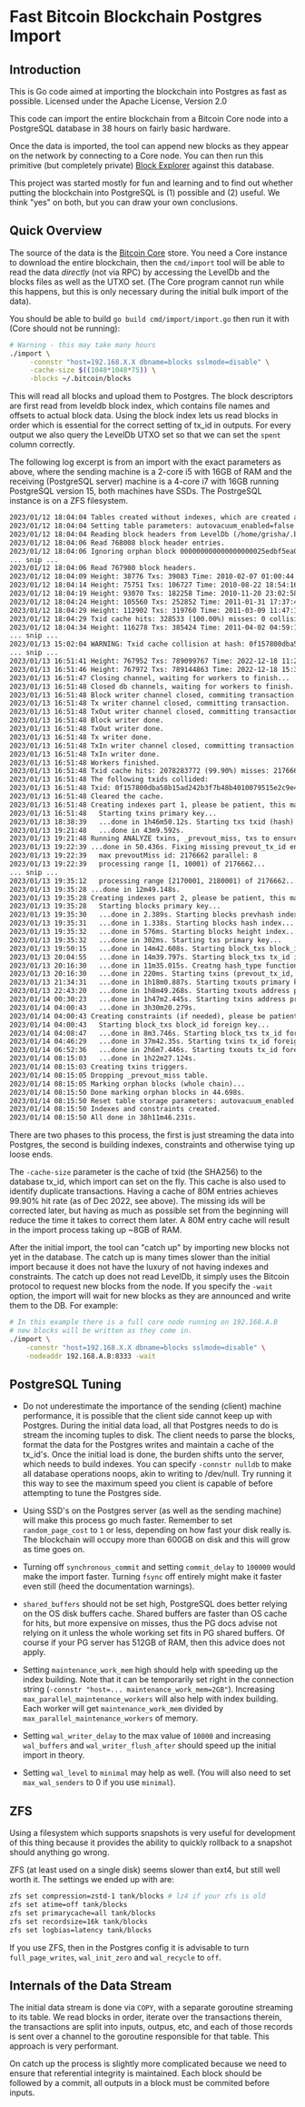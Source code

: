 
# Fast Bitcoin Blockchain Postgres Import

## Introduction

This is Go code aimed at importing the blockchain into Postgres as
fast as possible. Licensed under the Apache License, Version 2.0

This code can import the entire blockchain from a Bitcoin Core node
into a PostgreSQL database in 38 hours on fairly basic hardware.

Once the data is imported, the tool can append new blocks as they
appear on the network by connecting to a Core node. You can then run
this primitive (but completely private) [Block Explorer](https://github.com/blkchain/blocks)
against this database.

This project was started mostly for fun and learning and to find out
whether putting the blockchain into PostgreSQL is (1) possible and (2)
useful. We think "yes" on both, but you can draw your own conclusions.

## Quick Overview

The source of the data is the [Bitcoin Core](https://bitcoin.org/en/download) store. You need a Core
instance to download the entire blockchain, then the `cmd/import` tool
will be able to read the data *directly* (not via RPC) by accessing
the LevelDb and the blocks files as well as the UTXO set. (The Core
program cannot run while this happens, but this is only necessary during
the initial bulk import of the data).

You should be able to build `go build cmd/import/import.go` then run
it with (Core should not be running):

```sh
# Warning - this may take many hours
./import \
     -connstr "host=192.168.X.X dbname=blocks sslmode=disable" \
     -cache-size $((1048*1048*75)) \
     -blocks ~/.bitcoin/blocks
```

This will read all blocks and upload them to Postgres. The block
descriptors are first read from leveldb block index, which contains
file names and offsets to actual block data. Using the block index
lets us read blocks in order which is essential for the correct
setting of tx_id in outputs. For every output we also query the
LevelDb UTXO set so that we can set the `spent` column correctly.

The following log excerpt is from an import with the exact parameters
as above, where the sending machine is a 2-core i5 with 16GB of RAM
and the receiving (PostgreSQL server) machine is a 4-core i7 with 16GB
running PostgreSQL version 15, both machines have SSDs. The PostrgeSQL
instance is on a ZFS filesystem.

``` txt
2023/01/12 18:04:04 Tables created without indexes, which are created at the very end.
2023/01/12 18:04:04 Setting table parameters: autovacuum_enabled=false
2023/01/12 18:04:04 Reading block headers from LevelDb (/home/grisha/.bitcoin/blocks/index)...
2023/01/12 18:04:06 Read 768008 block header entries.
2023/01/12 18:04:06 Ignoring orphan block 000000000000000000025edbf5ea025e4af2674b318ba82206f70681d97ca162
... snip ...
2023/01/12 18:04:06 Read 767980 block headers.
2023/01/12 18:04:09 Height: 38776 Txs: 39083 Time: 2010-02-07 01:00:44 -0500 EST Tx/s: 7816.592102 KB/s: 1724.198226 Runtime: 5s
2023/01/12 18:04:14 Height: 75751 Txs: 106727 Time: 2010-08-22 18:54:16 -0400 EDT Tx/s: 10672.579598 KB/s: 2796.868426 Runtime: 10s
2023/01/12 18:04:19 Height: 93070 Txs: 182258 Time: 2010-11-20 23:02:58 -0500 EST Tx/s: 12139.712130 KB/s: 3246.705901 Runtime: 15s
2023/01/12 18:04:24 Height: 105560 Txs: 252852 Time: 2011-01-31 17:37:42 -0500 EST Tx/s: 12633.566623 KB/s: 3472.467068 Runtime: 20s
2023/01/12 18:04:29 Height: 112902 Txs: 319760 Time: 2011-03-09 11:47:10 -0500 EST Tx/s: 12782.638838 KB/s: 3617.003871 Runtime: 25s
2023/01/12 18:04:29 Txid cache hits: 328533 (100.00%) misses: 0 collisions: 0 dupes: 2 evictions: 210438 size: 109320 procmem: 484 MiB
2023/01/12 18:04:34 Height: 116278 Txs: 385424 Time: 2011-04-02 04:59:14 -0400 EDT Tx/s: 12840.690030 KB/s: 3709.375710 Runtime: 30s
... snip ...
2023/01/13 15:02:04 WARNING: Txid cache collision at hash: 0f157800dba58b15ad242b3f7b48b4010079515e2c9e4702384cc701f05cebc0 existing id: 713414812 new id: 739931084 (prefix sz: 7).
... snip ...
2023/01/13 16:51:41 Height: 767952 Txs: 789099767 Time: 2022-12-18 11:24:15 -0500 EST Tx/s: 9616.475108 KB/s: 5281.067143 Runtime: 22h47m37s
2023/01/13 16:51:46 Height: 767972 Txs: 789144863 Time: 2022-12-18 15:37:26 -0500 EST Tx/s: 9616.406747 KB/s: 5281.055322 Runtime: 22h47m43s
2023/01/13 16:51:47 Closing channel, waiting for workers to finish...
2023/01/13 16:51:48 Closed db channels, waiting for workers to finish...
2023/01/13 16:51:48 Block writer channel closed, commiting transaction.
2023/01/13 16:51:48 Tx writer channel closed, committing transaction.
2023/01/13 16:51:48 TxOut writer channel closed, committing transaction.
2023/01/13 16:51:48 Block writer done.
2023/01/13 16:51:48 TxOut writer done.
2023/01/13 16:51:48 Tx writer done.
2023/01/13 16:51:48 TxIn writer channel closed, committing transaction.
2023/01/13 16:51:48 TxIn writer done.
2023/01/13 16:51:48 Workers finished.
2023/01/13 16:51:48 Txid cache hits: 2078283772 (99.90%) misses: 2176662 collisions: 1 dupes: 2 evictions: 695537874 size: 82108568 procmem: 8393 MiB
2023/01/13 16:51:48 The following txids collided:
2023/01/13 16:51:48 Txid: 0f157800dba58b15ad242b3f7b48b4010079515e2c9e4702384cc701f05cebc0 prefix: c0eb5cf001c74c
2023/01/13 16:51:48 Cleared the cache.
2023/01/13 16:51:48 Creating indexes part 1, please be patient, this may take a long time...
2023/01/13 16:51:48   Starting txins primary key...
2023/01/13 18:38:39   ...done in 1h46m50.12s. Starting txs txid (hash) index...
2023/01/13 19:21:48   ...done in 43m9.592s.
2023/01/13 19:21:48 Running ANALYZE txins, _prevout_miss, txs to ensure the next step selects the optimal plan...
2023/01/13 19:22:39 ...done in 50.436s. Fixing missing prevout_tx_id entries (if needed), this may take a long time..
2023/01/13 19:22:39   max prevoutMiss id: 2176662 parallel: 8
2023/01/13 19:22:39   processing range [1, 10001) of 2176662...
... snip ...
2023/01/13 19:35:12   processing range [2170001, 2180001) of 2176662...
2023/01/13 19:35:28 ...done in 12m49.148s.
2023/01/13 19:35:28 Creating indexes part 2, please be patient, this may take a long time...
2023/01/13 19:35:28   Starting blocks primary key...
2023/01/13 19:35:30   ...done in 2.389s. Starting blocks prevhash index...
2023/01/13 19:35:31   ...done in 1.338s. Starting blocks hash index...
2023/01/13 19:35:32   ...done in 576ms. Starting blocks height index...
2023/01/13 19:35:32   ...done in 302ms. Starting txs primary key...
2023/01/13 19:50:15   ...done in 14m42.608s. Starting block_txs block_id, n primary key...
2023/01/13 20:04:55   ...done in 14m39.797s. Starting block_txs tx_id index...
2023/01/13 20:16:30   ...done in 11m35.015s. Creatng hash_type function...
2023/01/13 20:16:30   ...done in 220ms. Starting txins (prevout_tx_id, prevout_tx_n) index...
2023/01/13 21:34:31   ...done in 1h18m0.887s. Starting txouts primary key...
2023/01/13 22:43:20   ...done in 1h8m49.268s. Starting txouts address prefix index...
2023/01/14 00:30:23   ...done in 1h47m2.445s. Starting txins address prefix index...
2023/01/14 04:00:43   ...done in 3h30m20.279s.
2023/01/14 04:00:43 Creating constraints (if needed), please be patient, this may take a long time...
2023/01/14 04:00:43   Starting block_txs block_id foreign key...
2023/01/14 04:08:47   ...done in 8m3.746s. Starting block_txs tx_id foreign key...
2023/01/14 04:46:29   ...done in 37m42.35s. Starting txins tx_id foreign key...
2023/01/14 06:52:36   ...done in 2h6m7.446s. Starting txouts tx_id foreign key...
2023/01/14 08:15:03   ...done in 1h22m27.124s.
2023/01/14 08:15:03 Creating txins triggers.
2023/01/14 08:15:05 Dropping _prevout_miss table.
2023/01/14 08:15:05 Marking orphan blocks (whole chain)...
2023/01/14 08:15:50 Done marking orphan blocks in 44.698s.
2023/01/14 08:15:50 Reset table storage parameters: autovacuum_enabled.
2023/01/14 08:15:50 Indexes and constraints created.
2023/01/14 08:15:50 All done in 38h11m46.231s.
```

There are two phases to this process, the first is just streaming the
data into Postgres, the second is building indexes, constraints and
otherwise tying up loose ends.

The `-cache-size` parameter is the cache of txid (the SHA256) to the
database tx_id, which import can set on the fly. This cache is also
used to identify duplicate transactions. Having a cache of 80M entries
achieves 99.90% hit rate (as of Dec 2022, see above). The missing ids
will be corrected later, but having as much as possible set from the
beginning will reduce the time it takes to correct them later. A 80M
entry cache will result in the import process taking up ~8GB of RAM.

After the initial import, the tool can "catch up" by importing new
blocks not yet in the database. The catch up is many times slower than
the initial import because it does not have the luxury of not having
indexes and constraints. The catch up does not read LevelDb, it simply
uses the Bitcoin protocol to request new blocks from the node. If you
specify the `-wait` option, the import will wait for new blocks as
they are announced and write them to the DB. For example:

``` sh
# In this example there is a full core node running on 192.168.A.B
# new blocks will be written as they come in.
./import \
    -connstr "host=192.168.X.X dbname=blocks sslmode=disable" \
    -nodeaddr 192.168.A.B:8333 -wait
```

## PostgreSQL Tuning

* Do not underestimate the importance of the sending (client) machine
  performance, it is possible that the client side cannot keep up with
  Postgres. During the initial data load, all that Postgres needs to
  do is stream the incoming tuples to disk. The client needs to parse
  the blocks, format the data for the Postgres writes and maintain a
  cache of the tx_id's. Once the initial load is done, the burden
  shifts unto the server, which needs to build indexes. You can
  specify `-connstr nulldb` to make all database operations noops,
  akin to writing to /dev/null. Try running it this way to see the
  maximum speed you client is capable of before attempting to tune the
  Postgres side.

* Using SSD's on the Postgres server (as well as the sending machine) will
  make this process go much faster. Remember to set `random_page_cost`
  to `1` or less, depending on how fast your disk really is. The
  blockchain will occupy more than 600GB on disk and this will grow as
  time goes on.

* Turning off `synchronous_commit` and setting `commit_delay` to
  `100000` would make the import faster. Turning `fsync` off entirely
  might make it faster even still (heed the documentation warnings).

* `shared_buffers` should not be set high, PostgreSQL does better
  relying on the OS disk buffers cache. Shared buffers are faster than
  OS cache for hits, but more expensive on misses, thus the PG docs
  advise not relying on it unless the whole working set fits in PG
  shared buffers. Of course if your PG server has 512GB of RAM, then
  this advice does not apply.

* Setting `maintenance_work_mem` high should help with speeding up the
  index building. Note that it can be temporarily set right in the
  connection string (`-connstr "host=... maintenance_work_mem=2GB"`).
  Increasing `max_parallel_maintenance_workers` will also help with
  index building. Each worker will get `maintenance_work_mem` divided by
  `max_parallel_maintenance_workers` of memory.

* Setting `wal_writer_delay` to the max value of `10000` and
  increasing `wal_buffers` and `wal_writer_flush_after` should speed
  up the initial import in theory.

* Setting `wal_level` to `minimal` may help as well. (You will also
  need to set `max_wal_senders` to 0 if you use `minimal`).

## ZFS

Using a filesystem which supports snapshots is very useful for
development of this thing because it provides the ability to quickly
rollback to a snapshot should anything go wrong.

ZFS (at least used on a single disk) seems slower than ext4, but still
well worth it. The settings we ended up with are:

``` sh
zfs set compression=zstd-1 tank/blocks # lz4 if your zfs is old
zfs set atime=off tank/blocks
zfs set primarycache=all tank/blocks
zfs set recordsize=16k tank/blocks
zfs set logbias=latency tank/blocks
```

If you use ZFS, then in the Postgres config it is advisable to turn
`full_page_writes`, `wal_init_zero` and `wal_recycle` to `off`.

## Internals of the Data Stream

The initial data stream is done via `COPY`, with a separate goroutine
streaming to its table. We read blocks in order, iterate over the
transactions therein, the transactions are split into inputs, outpus,
etc, and each of those records is sent over a channel to the goroutine
responsible for that table. This approach is very performant.

On catch up the process is slightly more complicated because we need
to ensure that referential integrity is maintained. Each block should
be followed by a commit, all outputs in a block must be commited
before inputs.
